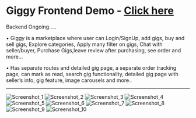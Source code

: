 # Giggy Frontend Demo - <a href="https://giggy.netlify.app/" target="_blank">  Click here </a>
Backend Ongoing.....

• Giggy is a marketplace where user can Login/SignUp, add gigs, buy and <br/>
sell gigs, Explore categories, Apply many filter on gigs, Chat with <br/>
seller/buyer, Purchase Gigs,leave review after purchasing, see order and more... <br/>

• Has separate routes and detailed gig page, a separate order tracking <br/>
page, can mark as read, search gig functionality, detailed gig page with <br/>
seller’s info, gig feature, image carousels and more.. <br/>

<hr/>

![Screenshot_1](https://user-images.githubusercontent.com/91620720/233984942-4e3994e3-7a3c-4e12-b98e-5a328ae7d1ff.png)
![Screenshot_2](https://user-images.githubusercontent.com/91620720/233985011-9868ab99-867b-4e5d-94d4-93c4152d17c0.png)
![Screenshot_3](https://user-images.githubusercontent.com/91620720/233985036-33671e8f-f09b-4d72-9c6c-4807b75295ae.png)
![Screenshot_4](https://user-images.githubusercontent.com/91620720/233985050-da99da6c-f9cc-4cf7-8859-11764af01e39.png)
![Screenshot_5](https://user-images.githubusercontent.com/91620720/233985071-e7d5f3cf-1b33-4548-967c-ab807a57c0ad.png)
![Screenshot_6](https://user-images.githubusercontent.com/91620720/233985082-8d5624fd-fbc2-473c-ac4d-d246270a0529.png)
![Screenshot_7](https://user-images.githubusercontent.com/91620720/233985100-178dc495-e539-4cf8-bc06-100bd327f5fd.png)
![Screenshot_8](https://user-images.githubusercontent.com/91620720/233985124-4aa89ef0-f304-41f4-be5b-b9e3a5a80b34.png)
![Screenshot_9](https://user-images.githubusercontent.com/91620720/233985142-d347a3ae-3abe-49e4-bd06-20989d5dbbc3.png)
![Screenshot_10](https://user-images.githubusercontent.com/91620720/233985149-980391d2-f012-4d61-b38f-f192ffc2c5b3.png)
